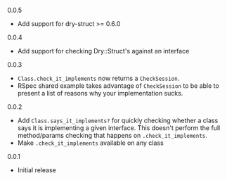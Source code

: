 0.0.5

  * Add support for dry-struct >= 0.6.0

0.0.4

  * Add support for checking Dry::Struct's against an interface

0.0.3

  * `Class.check_it_implements` now returns a `CheckSession`.
  * RSpec shared example takes advantage of `CheckSession` to be able to present a list of reasons why your implementation sucks.

0.0.2

  * Add `Class.says_it_implements?` for quickly checking whether a class says it is implementing a given interface. This doesn't perform the full method/params checking that happens on `.check_it_implements`.
  * Make `.check_it_implements` available on any class

0.0.1

  * Initial release

